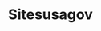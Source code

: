 ---
# This topic lives at
# https://digital.gov/topics/sitesusagov

# Topic Title
title: "Sitesusagov"

# description — keep it short and clear
# summary: ""

# Weight
weight: 1

# For more information on managing topics,
# see https://github.com/GSA/digitalgov.gov/wiki/topics
---